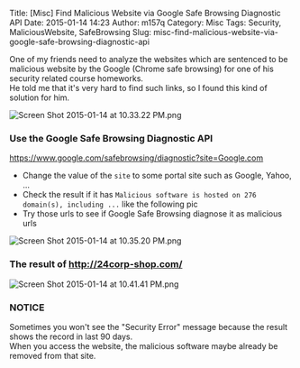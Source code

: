 Title: [Misc] Find Malicious Website via Google Safe Browsing Diagnostic API
Date: 2015-01-14 14:23
Author: m157q
Category: Misc
Tags: Security, MaliciousWebsite, SafeBrowsing
Slug: misc-find-malicious-website-via-google-safe-browsing-diagnostic-api

One of my friends need to analyze the websites which are sentenced to be malicious website by the Google (Chrome safe browsing) for one of his security related course homeworks.    
He told me that it's very hard to find such links, so I found this kind of solution for him.    
  
![Screen Shot 2015-01-14 at 10.33.22 PM.png](http://user-image.logdown.io/user/5428/blog/5443/post/250029/8VlbcZrrRp6b59m115ZO_Screen%20Shot%202015-01-14%20at%2010.33.22%20PM.png)  
  
<!--more-->  
  
### Use the Google Safe Browsing Diagnostic API  
  
<https://www.google.com/safebrowsing/diagnostic?site=Google.com>  
  
+ Change the value of the `site` to some portal site such as Google, Yahoo, ...  
+ Check the result if it has `Malicious software is hosted on 276 domain(s), including ...` like the following pic  
+ Try those urls to see if Google Safe Browsing diagnose it as malicious urls  
  
![Screen Shot 2015-01-14 at 10.35.20 PM.png](http://user-image.logdown.io/user/5428/blog/5443/post/250029/gQOE8aQwQxSxFGFCHc6B_Screen%20Shot%202015-01-14%20at%2010.35.20%20PM.png)  
  
### The result of <http://24corp-shop.com/>  
  
![Screen Shot 2015-01-14 at 10.41.41 PM.png](http://user-image.logdown.io/user/5428/blog/5443/post/250029/zLtwvW0bQr25rBucejz2_Screen%20Shot%202015-01-14%20at%2010.41.41%20PM.png)  
  
### NOTICE  
  
Sometimes you won't see the "Security Error" message because the result shows the record in last 90 days.  
When you access the website, the malicious software maybe already be removed from that site.  